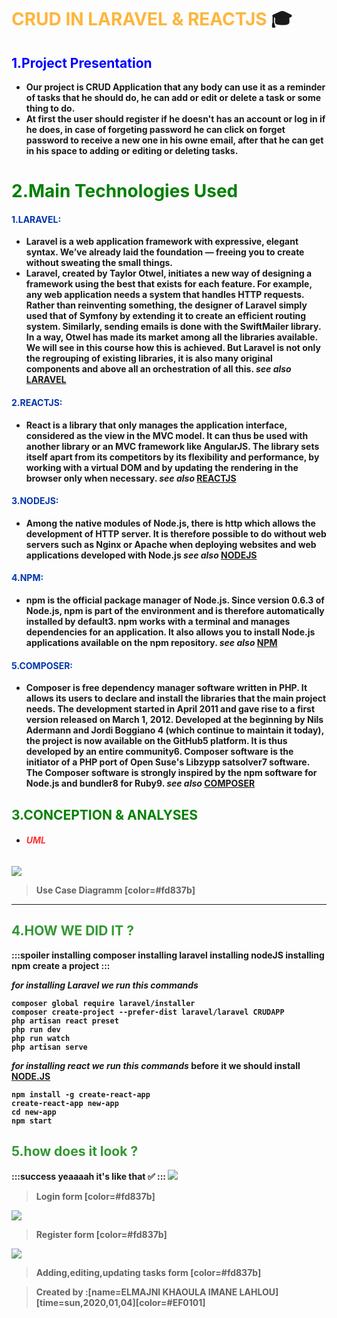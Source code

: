 # <strong style="color:#fda50f; opacity: 0.80">CRUD IN LARAVEL & REACTJS</strong> :mortar_board:
## <span style="color:blue "> 1.Project Presentation</span>
* <strong style="color:dark">Our project is CRUD Application that any body can use it as a reminder of tasks that he should do, he can add or edit or delete a task or some thing to do.
* <strong style="color:dark">At first the user should register if he doesn't has an account or log in if he does, in case of forgeting password he can click on forget password to receive a new one in his owne email, after that he can get in his space to adding or editing or deleting tasks.
# <span style="color:green">2.Main Technologies Used</span>
 #### <span style="color:#0036ad"> 1.LARAVEL:</span>
 * <strong style="color:dark">Laravel is a web application framework with expressive, elegant syntax. We’ve already laid the foundation — freeing you to create without sweating the small things.
* <strong style="color:dark">Laravel, created by Taylor Otwel, initiates a new way of designing a framework using the best that exists for each feature. For example, any web application needs a system that handles HTTP requests. Rather than reinventing something, the designer of Laravel simply used that of Symfony by extending it to create an efficient routing system. Similarly, sending emails is done with the SwiftMailer library. In a way, Otwel has made its market among all the libraries available. We will see in this course how this is achieved. But Laravel is not only the regrouping of existing libraries, it is also many original components and above all an orchestration of all this.
*see also* [LARAVEL](https://laravel.com)
#### <span style="color:#0036ad"> 2.REACTJS:</span>
 * <strong style="color:dark">React is a library that only manages the application interface, considered as the view in the MVC model. It can thus be used with another library or an MVC framework like AngularJS. The library sets itself apart from its competitors by its flexibility and performance, by working with a virtual DOM and by updating the rendering in the browser only when necessary.
*see also* [REACTJS](https://fr.reactjs.org/)
#### <span style="color:#0036ad"> 3.NODEJS:</span>
 * <strong style="color:dark">Among the native modules of Node.js, there is http which allows the development of HTTP server. It is therefore possible to do without web servers such as Nginx or Apache when deploying websites and web applications developed with Node.js
*see also* [NODEJS](https://nodejs.org/en/)
#### <span style="color:#0036ad"> 4.NPM:</span>
 * <strong style="color:dark">npm is the official package manager of Node.js. Since version 0.6.3 of Node.js, npm is part of the environment and is therefore automatically installed by default3. npm works with a terminal and manages dependencies for an application. It also allows you to install Node.js applications available on the npm repository.
*see also* [NPM](https://www.npmjs.com/)
#### <span style="color:#0036ad"> 5.COMPOSER:</span>
 * <strong style="color:dark">Composer is free dependency manager software written in PHP. It allows its users to declare and install the libraries that the main project needs. The development started in April 2011 and gave rise to a first version released on March 1, 2012. Developed at the beginning by Nils Adermann and Jordi Boggiano 4 (which continue to maintain it today), the project is now available on the GitHub5 platform. It is thus developed by an entire community6.
Composer software is the initiator of a PHP port of Open Suse's Libzypp satsolver7 software.
The Composer software is strongly inspired by the npm software for Node.js and bundler8 for Ruby9.
*see also* [COMPOSER](https://getcomposer.org/)
 ## <span style="color:green ">3.CONCEPTION & ANALYSES</span>
 * ###### <strong style="color:red; opacity: 0.80">UML</strong>
 ![](https://i.imgur.com/MwrmPr2.png)
 > Use Case Diagramm [color=#fd837b]
  ---
 ## <strong style="color: green; opacity: 0.80" >4.HOW WE DID IT ?   </strong>
:::spoiler
installing composer
installing laravel
installing nodeJS
installing npm
create a project
:::

*for installing Laravel we run this commands*

  
```bash=
composer global require laravel/installer
composer create-project --prefer-dist laravel/laravel CRUDAPP
php artisan react preset 
php run dev
php run watch
php artisan serve
```
*for installing react we run this commands*
before it we should install [NODE.JS](https://nodejs.org/en/)
```bash=
npm install -g create-react-app
create-react-app new-app
cd new-app
npm start
```

 ## <strong style="color: green; opacity: 0.80" >5.how does it look ?</strong>
 
:::success
yeaaaah it's like that :white_check_mark: 
:::
![](https://i.imgur.com/CQAqr5q.png)
>Login form [color=#fd837b]

![](https://i.imgur.com/vbFhRwp.jpg)
>Register form [color=#fd837b]

![](https://i.imgur.com/0m47joy.jpg)
>Adding,editing,updating tasks form [color=#fd837b]

> Created by :[name=ELMAJNI KHAOULA IMANE LAHLOU]
[time=sun,2020,01,04][color=#EF0101]
